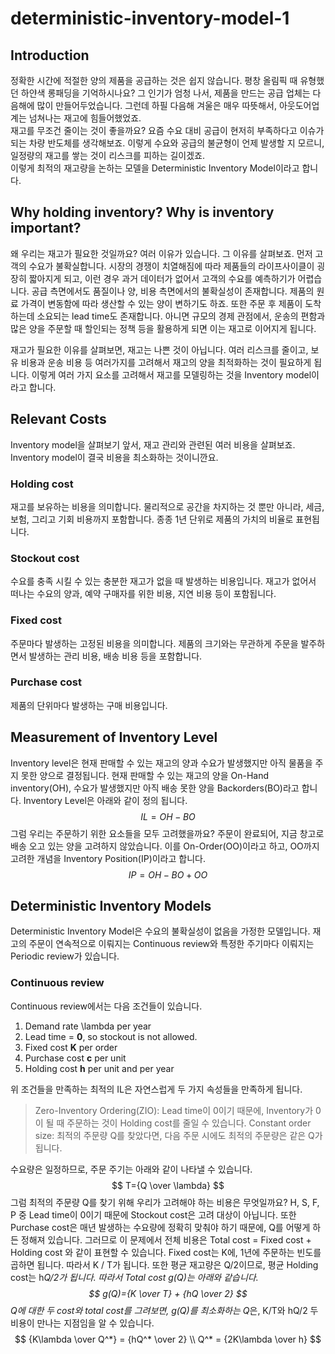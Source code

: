 # deterministic-inventory-model-1

## Introduction

정확한 시간에 적절한 양의 제품을 공급하는 것은 쉽지 않습니다. 평창 올림픽 때 유형했던 하얀색 롱패딩을 기억하시나요? 그 인기가 엄청 나서, 제품을 만드는 공급 업체는 다음해에 많이 만들어두었습니다. 그런데 하필 다음해 겨울은 매우 따뜻해서, 아웃도어업계는 넘쳐나는 재고에 힘들어했었죠.  
재고를 무조건 줄이는 것이 좋을까요? 요즘 수요 대비 공급이 현저히 부족하다고 이슈가 되는 차량 반도체를 생각해보죠. 이렇게 수요와 공급의 불균형이 언제 발생할 지 모르니, 일정량의 재고를 쌓는 것이 리스크를 피하는 길이겠죠.  
이렇게 최적의 재고량을 논하는 모델을 Deterministic Inventory Model이라고 합니다.

## Why holding inventory? Why is inventory important?
왜 우리는 재고가 필요한 것일까요? 여러 이유가 있습니다. 그 이유를 살펴보죠.
먼저 고객의 수요가 불확실합니다. 시장의 경쟁이 치열해짐에 따라 제품들의 라이프사이클이 굉장히 짧아지게 되고, 이런 경우 과거 데이터가 없어서 고객의 수요를 예측하기가 어렵습니다.
공급 측면에서도 품질이나 양, 비용 측면에서의 불확실성이 존재합니다. 제품의 원료 가격이 변동함에 따라 생산할 수 있는 양이 변하기도 하죠.
또한 주문 후 제품이 도착하는데 소요되는 lead time도 존재합니다.
아니면 규모의 경제 관점에서, 운송의 편함과 많은 양을 주문할 때 할인되는 정책 등을 활용하게 되면 이는 재고로 이어지게 됩니다.

재고가 필요한 이유를 살펴보면, 재고는 나쁜 것이 아닙니다. 여러 리스크를 줄이고, 보유 비용과 운송 비용 등 여러가지를 고려해서 재고의 양을 최적화하는 것이 필요하게 됩니다. 이렇게 여러 가지 요소를 고려해서 재고를 모델링하는 것을 Inventory model이라고 합니다.
## Relevant Costs
Inventory model을 살펴보기 앞서, 재고 관리와 관련된 여러 비용을 살펴보죠. Inventory model이 결국 비용을 최소화하는 것이니깐요.
### Holding cost
재고를 보유하는 비용을 의미합니다. 물리적으로 공간을 차지하는 것 뿐만 아니라, 세금, 보험, 그리고 기회 비용까지 포함합니다. 종종 1년 단위로 제품의 가치의 비율로 표현됩니다.
### Stockout cost
수요를 충족 시킬 수 있는 충분한 재고가 없을 때 발생하는 비용입니다. 재고가 없어서 떠나는 수요의 양과, 예약 구매자를 위한 비용, 지연 비용 등이 포함됩니다.
### Fixed cost
주문마다 발생하는 고정된 비용을 의미합니다. 제품의 크기와는 무관하게 주문을 발주하면서 발생하는 관리 비용, 배송 비용 등을 포함합니다.
### Purchase cost
제품의 단위마다 발생하는 구매 비용입니다.
## Measurement of Inventory Level
Inventory level은 현재 판매할 수 있는 재고의 양과 수요가 발생했지만 아직 물품을 주지 못한 양으로 결정됩니다. 현재 판매할 수 있는 재고의 양을 On-Hand inventory(OH), 수요가 발생했지만 아직 배송 못한 양을 Backorders(BO)라고 합니다. Inventory Level은 아래와 같이 정의 됩니다.
$$
IL = OH - BO
$$
그럼 우리는 주문하기 위한 요소들을 모두 고려했을까요? 주문이 완료되어, 지금 창고로 배송 오고 있는 양을 고려하지 않았습니다. 이를 On-Order(OO)이라고 하고, OO까지 고려한 개념을 Inventory Position(IP)이라고 합니다.
$$
IP = OH - BO + OO
$$
## Deterministic Inventory Models
Deterministic Inventory Model은 수요의 불확실성이 없음을 가정한 모델입니다. 재고의 주문이 연속적으로 이뤄지는 Continuous review와 특정한 주기마다 이뤄지는 Periodic review가 있습니다.

### Continuous review
Continuous review에서는 다음 조건들이 있습니다.
1. Demand rate \lambda per year
2. Lead time = **0**, so stockout is not allowed.
3. Fixed cost **K** per order
4. Purchase cost **c** per unit
5. Holding cost **h** per unit and per year

위 조건들을 만족하는 최적의 IL은 자연스럽게 두 가지 속성들을 만족하게 됩니다.

>Zero-Inventory Ordering(ZIO): Lead time이 0이기 때문에, Inventory가 0이 될 때 주문하는 것이 Holding cost를 줄일 수 있습니다.
Constant order size: 최적의 주문량 Q를 찾았다면, 다음 주문 시에도 최적의 주문량은 같은 Q가 됩니다.

수요량은 일정하므로, 주문 주기는 아래와 같이 나타낼 수 있습니다.
$$
T={Q \over \lambda}
$$
그럼 최적의 주문량 Q를 찾기 위해 우리가 고려해야 하는 비용은 무엇일까요? H, S, F, P 중 Lead time이 0이기 때문에 Stockout cost은 고려 대상이 아닙니다. 또한 Purchase cost은 매년 발생하는 수요량에 정확히 맞춰야 하기 때문에, Q를 어떻게 하든 정해져 있습니다. 그러므로 이 문제에서 전체 비용은 Total cost = Fixed cost + Holding cost 와 같이 표현할 수 있습니다.
Fixed cost는 K에, 1년에 주문하는 빈도를 곱하면 됩니다. 따라서 K / T가 됩니다. 또한 평균 재고량은 Q/2이므로, 평균 Holding cost는 h*Q/2가 됩니다.  따라서 Total cost g(Q)는 아래와 같습니다.
$$
g(Q)={K \over T} + {hQ \over 2}
$$
Q에 대한 두 cost와 total cost를 그려보면, g(Q)를 최소화하는 Q*은, K/T와 hQ/2 두 비용이 만나는 지점임을 알 수 있습니다.
$$
{K\lambda \over Q^*} = {hQ^* \over 2} \\
Q^* = {2K\lambda \over h}
$$
<!--stackedit_data:
eyJoaXN0b3J5IjpbLTE2NzAwNTM5LC0xNDE2MDQ4NDMsLTI0MD
YzNjQ3MywtMTA5NjI4OTY3LDgwODQ3MTg4Miw1NjAwMjEyNjcs
MTUzMjM2MDIxMyw4OTg4OTIzMjAsLTIyNjkwMjkxMiwxOTU4OD
U5NjU5LC01MjQyNDI1NCwtMTE5NzQ3OTE3NSw4MDkwNDI1ODEs
MTU2NjIzNTQ4OCwtNDg0MjUwMDMyLC0xMTM2NDE0Njk5LDgxMD
k4MTA1NF19
-->